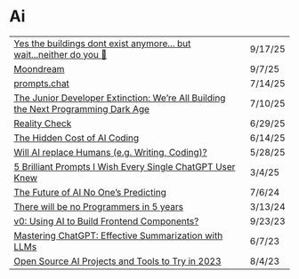# Ai

|                                                                                                                                                                                                            |         |
| ---------------------------------------------------------------------------------------------------------------------------------------------------------------------------------------------------------- | ------- |
| [Yes the buildings dont exist anymore... but wait...neither do you 🤔](https://www.youtube.com/watch?v=Fy8kyS4RJbU\&t=25s)                                                                                 | 9/17/25 |
| [Moondream](https://moondream.ai/?ref=dailydev)                                                                                                                                                            | 9/7/25  |
| [prompts.chat](https://prompts.chat/)                                                                                                                                                                      | 7/14/25 |
| [The Junior Developer Extinction: We’re All Building the Next Programming Dark Age](https://generativeai.pub/the-junior-developer-extinction-were-all-building-the-next-programming-dark-age-f66711c09f25) | 7/10/25 |
| [Reality Check](https://app.daily.dev/posts/reality-check-xfajcnv2v)                                                                                                                                       | 6/29/25 |
| [The Hidden Cost of AI Coding](https://app.daily.dev/posts/the-hidden-cost-of-ai-coding-c9up02yd3)                                                                                                         | 6/14/25 |
| [Will AI replace Humans (e.g. Writing, Coding)?](https://www.ssp.sh/brain/will-ai-replace-humans/?ref=dailydev)                                                                                            | 5/28/25 |
| [5 Brilliant Prompts I Wish Every Single ChatGPT User Knew](https://app.daily.dev/posts/5-brilliant-prompts-i-wish-every-single-chatgpt-user-knew-omwowi1oe)                                               | 3/4/25  |
| [The Future of AI No One’s Predicting](https://medium.datadriveninvestor.com/the-future-of-ai-no-ones-predicting-fae4a52f720f)                                                                             | 7/6/24  |
| [There will be no Programmers in 5 years](https://dev.to/sufian/there-will-be-no-programmers-in-5-years-2o61)                                                                                              | 3/13/24 |
| [v0: Using AI to Build Frontend Components?](https://v0.dev/)                                                                                                                                              | 9/23/23 |
| [Mastering ChatGPT: Effective Summarization with LLMs](https://towardsdatascience.com/chatgpt-summarization-llms-chatgpt3-chatgpt4-artificial-intelligence-16cf0e3625ce)                                   | 6/7/23  |
| [Open Source AI Projects and Tools to Try in 2023](https://www.freecodecamp.org/news/open-source-ai/)                                                                                                      | 8/4/23  |
